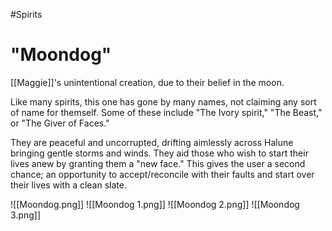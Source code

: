 #Spirits
# "Moondog"
[[Maggie]]'s unintentional creation, due to their belief in the moon.

Like many spirits, this one has gone by many names, not claiming any sort of name for themself. Some of these include "The Ivory spirit," "The Beast," or "The Giver of Faces."

They are peaceful and uncorrupted, drifting aimlessly across Halune bringing gentle storms and winds. They aid those who wish to start their lives anew by granting them a "new face." This gives the user a second chance; an opportunity to accept/reconcile with their faults and start over their lives with a clean slate.

![[Moondog.png]]
![[Moondog 1.png]]
![[Moondog 2.png]]
![[Moondog 3.png]]

